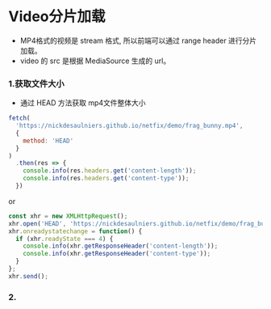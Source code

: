 # Video分片加载
- MP4格式的视频是 stream 格式, 所以前端可以通过 range header 进行分片加载。
- video 的 src 是根据 MediaSource 生成的 url。

### 1.获取文件大小
- 通过 HEAD 方法获取 mp4文件整体大小
```javascript
fetch(
  'https://nickdesaulniers.github.io/netfix/demo/frag_bunny.mp4',
  {
    method: 'HEAD'
  }
)
  .then(res => {
    console.info(res.headers.get('content-length'));
    console.info(res.headers.get('content-type'));
  })
```
or
```javascript
const xhr = new XMLHttpRequest();
xhr.open('HEAD', 'https://nickdesaulniers.github.io/netfix/demo/frag_bunny.mp4');
xhr.onreadystatechange = function() {
  if (xhr.readyState === 4) {
    console.info(xhr.getResponseHeader('content-length'));
    console.info(xhr.getResponseHeader('content-type'));
  }
};
xhr.send();
```

### 2.
